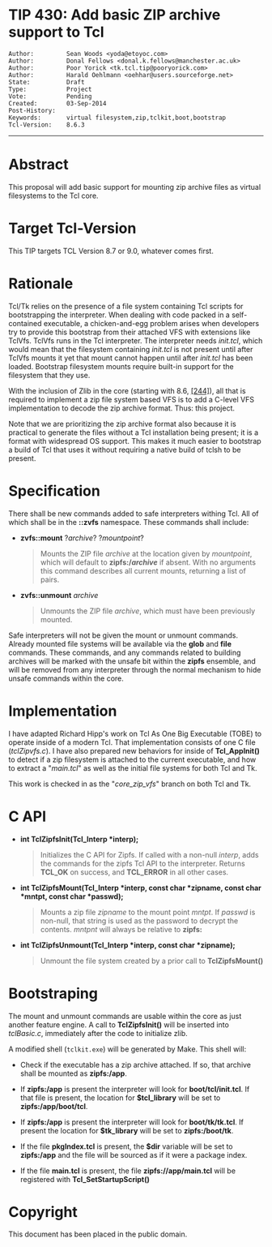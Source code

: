 # TIP 430: Add basic ZIP archive support to Tcl
	Author:         Sean Woods <yoda@etoyoc.com>
	Author:         Donal Fellows <donal.k.fellows@manchester.ac.uk>
	Author:         Poor Yorick <tk.tcl.tip@pooryorick.com>
	Author:         Harald Oehlmann <oehhar@users.sourceforge.net>
	State:          Draft
	Type:           Project
	Vote:           Pending
	Created:        03-Sep-2014
	Post-History:   
	Keywords:       virtual filesystem,zip,tclkit,boot,bootstrap
	Tcl-Version:    8.6.3
-----

# Abstract

This proposal will add basic support for mounting zip archive files as virtual
filesystems to the Tcl core.

# Target Tcl-Version

This TIP targets TCL Version 8.7 or 9.0, whatever comes first.

# Rationale

Tcl/Tk relies on the presence of a file system containing Tcl scripts for
bootstrapping the interpreter.  When dealing with code packed in a
self-contained executable, a chicken-and-egg problem arises when developers
try to provide this bootstrap from their attached VFS with extensions like
TclVfs.  TclVfs runs in the Tcl interpreter.  The interpreter needs
_init.tcl_, which would mean that the filesystem containing _init.tcl_ is
not present until after TclVfs mounts it yet that mount cannot happen until
after _init.tcl_ has been loaded. Bootstrap filesystem mounts require
built-in support for the filesystem that they use.

With the inclusion of Zlib in the core \(starting with 8.6, [[244]](244.md)\), all that is
required to implement a zip file system based VFS is to add a C-level VFS
implementation to decode the zip archive format. Thus: this project.

Note that we are prioritizing the zip archive format also because it is
practical to generate the files without a Tcl installation being present; it
is a format with widespread OS support. This makes it much easier to bootstrap
a build of Tcl that uses it without requiring a native build of tclsh to be
present.

# Specification

There shall be new commands added to safe interpreters withing Tcl. All of which 
shall be in the **::zvfs** namespace. These commands shall include:

 * **zvfs::mount** ?_archive_? ?_mountpoint_?

     > Mounts the ZIP file _archive_ at the location given by _mountpoint_,
     > which will default to **zipfs:/_archive_** if absent. With no arguments
     > this command describes all current mounts, returning a list of pairs.

 * **zvfs::unmount** _archive_

	 > Unmounts the ZIP file _archive_, which must have been previously mounted.

Safe interpreters will not be given the mount or unmount commands. 
Already mounted file systems will be available via the **glob** and **file**
commands. These commands, and any commands related to building
archives will be marked with the unsafe bit within the **zipfs** ensemble,
and will be removed from any interpreter through the normal mechanism
to hide unsafe commands within the core.

# Implementation

I have adapted Richard Hipp's work on Tcl As One Big Executable \(TOBE\) to
operate inside of a modern Tcl. That implementation consists of one C file
\(_tclZipvfs.c_\).  I have also prepared new behaviors for inside of
**Tcl\_AppInit\(\)** to detect if a zip filesystem is attached to the current
executable, and how to extract a "_main.tcl_" as well as the initial file
systems for both Tcl and Tk.

This work is checked in as the "_core\_zip\_vfs_" branch on both Tcl and Tk.

# C API

* **int TclZipfsInit\(Tcl\_Interp \*interp\);**

    > Initializes the C API for Zipfs. If called with a non-null _interp_, adds
    > the commands for the zipfs Tcl API to the interpreter. Returns
    > **TCL\_OK** on success, and **TCL\_ERROR** in  all other cases.

* **int TclZipfsMount\(Tcl\_Interp \*interp, const char \*zipname, const char \*mntpt, const char \*passwd\);**

    > Mounts a zip file _zipname_ to the mount point _mntpt_. If _passwd_ is
    > non-null, that string is used as the password to decrypt the contents.
    > _mntpnt_ will always be relative to **zipfs:**

* **int TclZipfsUnmount\(Tcl\_Interp \*interp, const char \*zipname\);**

    > Unmount the file system created by a prior call to **TclZipfsMount\(\)**

# Bootstraping

The mount and unmount commands are usable within the core as just another
feature engine. A call to **TclZipfsInit\(\)** will be inserted into
_tclBasic.c_, immediately after the code to initialize zlib.

A modified shell \(`tclkit.exe`\) will be generated by Make. This shell will:

* Check if the executable has a zip archive attached. If so, that archive shall
  be mounted as **zipfs:/app**. 

* If **zipfs:/app** is present the interpreter will look for
  **boot/tcl/init.tcl**. If that file is present, the location for
  **$tcl\_library** will be set to **zipfs:/app/boot/tcl**.

* If **zipfs:/app** is present the interpreter will look for **boot/tk/tk.tcl**.
  If present the location for **$tk\_library** will be set to
  **zipfs:/boot/tk**. 

* If the file **pkgIndex.tcl** is present, the **$dir** variable will be set to
  **zipfs:/app** and the file will be sourced as if it were a package index.

* If the file **main.tcl** is present, the file **zipfs://app/main.tcl** will
  be registered with **Tcl\_SetStartupScript\(\)**

# Copyright

This document has been placed in the public domain.

